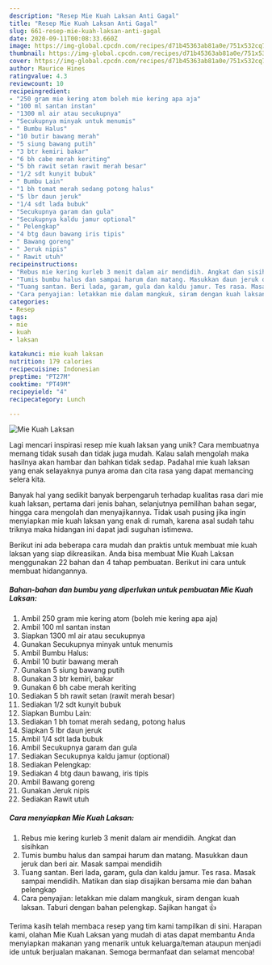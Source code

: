```yaml
---
description: "Resep Mie Kuah Laksan Anti Gagal"
title: "Resep Mie Kuah Laksan Anti Gagal"
slug: 661-resep-mie-kuah-laksan-anti-gagal
date: 2020-09-11T00:08:33.660Z
image: https://img-global.cpcdn.com/recipes/d71b45363ab81a0e/751x532cq70/mie-kuah-laksan-foto-resep-utama.jpg
thumbnail: https://img-global.cpcdn.com/recipes/d71b45363ab81a0e/751x532cq70/mie-kuah-laksan-foto-resep-utama.jpg
cover: https://img-global.cpcdn.com/recipes/d71b45363ab81a0e/751x532cq70/mie-kuah-laksan-foto-resep-utama.jpg
author: Maurice Hines
ratingvalue: 4.3
reviewcount: 10
recipeingredient:
- "250 gram mie kering atom boleh mie kering apa aja"
- "100 ml santan instan"
- "1300 ml air atau secukupnya"
- "Secukupnya minyak untuk menumis"
- " Bumbu Halus"
- "10 butir bawang merah"
- "5 siung bawang putih"
- "3 btr kemiri bakar"
- "6 bh cabe merah keriting"
- "5 bh rawit setan rawit merah besar"
- "1/2 sdt kunyit bubuk"
- " Bumbu Lain"
- "1 bh tomat merah sedang potong halus"
- "5 lbr daun jeruk"
- "1/4 sdt lada bubuk"
- "Secukupnya garam dan gula"
- "Secukupnya kaldu jamur optional"
- " Pelengkap"
- "4 btg daun bawang iris tipis"
- " Bawang goreng"
- " Jeruk nipis"
- " Rawit utuh"
recipeinstructions:
- "Rebus mie kering kurleb 3 menit dalam air mendidih. Angkat dan sisihkan"
- "Tumis bumbu halus dan sampai harum dan matang. Masukkan daun jeruk dan beri air. Masak sampai mendidih"
- "Tuang santan. Beri lada, garam, gula dan kaldu jamur. Tes rasa. Masak sampai mendidih. Matikan dan siap disajikan bersama mie dan bahan pelengkap"
- "Cara penyajian: letakkan mie dalam mangkuk, siram dengan kuah laksan. Taburi dengan bahan pelengkap. Sajikan hangat 👍"
categories:
- Resep
tags:
- mie
- kuah
- laksan

katakunci: mie kuah laksan 
nutrition: 179 calories
recipecuisine: Indonesian
preptime: "PT27M"
cooktime: "PT49M"
recipeyield: "4"
recipecategory: Lunch

---
```



![Mie Kuah Laksan](https://img-global.cpcdn.com/recipes/d71b45363ab81a0e/751x532cq70/mie-kuah-laksan-foto-resep-utama.jpg)

Lagi mencari inspirasi resep mie kuah laksan yang unik? Cara membuatnya memang tidak susah dan tidak juga mudah. Kalau salah mengolah maka hasilnya akan hambar dan bahkan tidak sedap. Padahal mie kuah laksan yang enak selayaknya punya aroma dan cita rasa yang dapat memancing selera kita.

Banyak hal yang sedikit banyak berpengaruh terhadap kualitas rasa dari mie kuah laksan, pertama dari jenis bahan, selanjutnya pemilihan bahan segar, hingga cara mengolah dan menyajikannya. Tidak usah pusing jika ingin menyiapkan mie kuah laksan yang enak di rumah, karena asal sudah tahu triknya maka hidangan ini dapat jadi suguhan istimewa.




Berikut ini ada beberapa cara mudah dan praktis untuk membuat mie kuah laksan yang siap dikreasikan. Anda bisa membuat Mie Kuah Laksan menggunakan 22 bahan dan 4 tahap pembuatan. Berikut ini cara untuk membuat hidangannya.

<!--inarticleads1-->

##### Bahan-bahan dan bumbu yang diperlukan untuk pembuatan Mie Kuah Laksan:

1. Ambil 250 gram mie kering atom (boleh mie kering apa aja)
1. Ambil 100 ml santan instan
1. Siapkan 1300 ml air atau secukupnya
1. Gunakan Secukupnya minyak untuk menumis
1. Ambil  Bumbu Halus:
1. Ambil 10 butir bawang merah
1. Gunakan 5 siung bawang putih
1. Gunakan 3 btr kemiri, bakar
1. Gunakan 6 bh cabe merah keriting
1. Sediakan 5 bh rawit setan (rawit merah besar)
1. Sediakan 1/2 sdt kunyit bubuk
1. Siapkan  Bumbu Lain:
1. Sediakan 1 bh tomat merah sedang, potong halus
1. Siapkan 5 lbr daun jeruk
1. Ambil 1/4 sdt lada bubuk
1. Ambil Secukupnya garam dan gula
1. Sediakan Secukupnya kaldu jamur (optional)
1. Sediakan  Pelengkap:
1. Sediakan 4 btg daun bawang, iris tipis
1. Ambil  Bawang goreng
1. Gunakan  Jeruk nipis
1. Sediakan  Rawit utuh




<!--inarticleads2-->

##### Cara menyiapkan Mie Kuah Laksan:

1. Rebus mie kering kurleb 3 menit dalam air mendidih. Angkat dan sisihkan
1. Tumis bumbu halus dan sampai harum dan matang. Masukkan daun jeruk dan beri air. Masak sampai mendidih
1. Tuang santan. Beri lada, garam, gula dan kaldu jamur. Tes rasa. Masak sampai mendidih. Matikan dan siap disajikan bersama mie dan bahan pelengkap
1. Cara penyajian: letakkan mie dalam mangkuk, siram dengan kuah laksan. Taburi dengan bahan pelengkap. Sajikan hangat 👍




Terima kasih telah membaca resep yang tim kami tampilkan di sini. Harapan kami, olahan Mie Kuah Laksan yang mudah di atas dapat membantu Anda menyiapkan makanan yang menarik untuk keluarga/teman ataupun menjadi ide untuk berjualan makanan. Semoga bermanfaat dan selamat mencoba!
